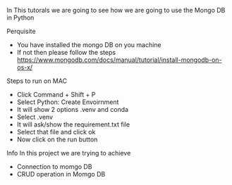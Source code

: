 In This tutorals we are going to see how we are going to use the Mongo DB in Python 

Perquisite 

- You have installed the mongo DB on you machine 
- If not then please follow the steps https://www.mongodb.com/docs/manual/tutorial/install-mongodb-on-os-x/


Steps to run on MAC

- Click Command + Shift + P
- Select Python: Create Envoirnment 
- It will show 2 options .venv and conda
- Select .venv
- It will ask/show the requirement.txt file 
- Select that file and click ok
- Now click on the run button


Info
In this project we are trying to achieve 
- Connection to momgo DB 
- CRUD operation in Momgo DB
